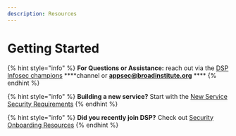 ```yaml
---
description: Resources
---
```


# Getting Started

{% hint style="info" %}
**For Questions or Assistance:** reach out via the [DSP Infosec champions](https://app.slack.com/client/T0CMFS7GX/CADU7L0SZ) ****channel or [**appsec@broadinstitute.org**](mailto:appsec@broadinstitute.org) ****
{% endhint %}

{% hint style="info" %}
**Building a new service?** Start with the [New Service Security Requirements](https://sdarq.dsp-appsec.broadinstitute.org/)
{% endhint %}

{% hint style="info" %}
**Did you recently join DSP?** Check out [Security Onboarding Resources](https://security-kb.dsp-techops.broadinstitute.org/security_resources/DSP_Appsec_Onboarding_Doc/overview.html#new-hire-security-checklist)
{% endhint %}

